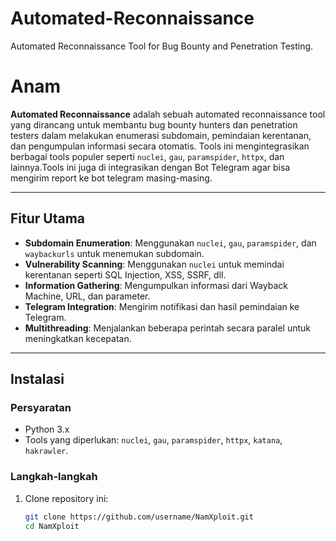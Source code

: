 # Automated-Reconnaissance
Automated Reconnaissance Tool for Bug Bounty and Penetration Testing.

# Anam
**Automated Reconnaissance** adalah sebuah automated reconnaissance tool yang dirancang untuk membantu bug bounty hunters dan penetration testers dalam melakukan enumerasi subdomain, pemindaian kerentanan, dan pengumpulan informasi secara otomatis. Tools ini mengintegrasikan berbagai tools populer seperti `nuclei`, `gau`, `paramspider`, `httpx`, dan lainnya.Tools ini juga di integrasikan dengan Bot Telegram agar bisa mengirim report ke bot telegram masing-masing.

---

## Fitur Utama
- **Subdomain Enumeration**: Menggunakan `nuclei`, `gau`, `paramspider`, dan `waybackurls` untuk menemukan subdomain.
- **Vulnerability Scanning**: Menggunakan `nuclei` untuk memindai kerentanan seperti SQL Injection, XSS, SSRF, dll.
- **Information Gathering**: Mengumpulkan informasi dari Wayback Machine, URL, dan parameter.
- **Telegram Integration**: Mengirim notifikasi dan hasil pemindaian ke Telegram.
- **Multithreading**: Menjalankan beberapa perintah secara paralel untuk meningkatkan kecepatan.

---

## Instalasi

### Persyaratan
- Python 3.x
- Tools yang diperlukan: `nuclei`, `gau`, `paramspider`, `httpx`, `katana`, `hakrawler`.

### Langkah-langkah
1. Clone repository ini:
   ```bash
   git clone https://github.com/username/NamXploit.git
   cd NamXploit
